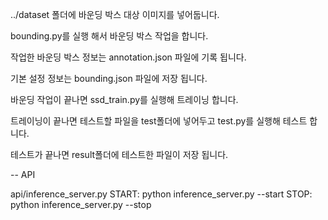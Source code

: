 ../dataset 폴더에 바운딩 박스 대상 이미지를 넣어둡니다.

bounding.py를 실행 해서 바운딩 박스 작업을 합니다.

작업한 바운딩 박스 정보는 annotation.json 파일에 기록 됩니다.

기본 설정 정보는 bounding.json 파일에 저장 됩니다.

바운딩 작업이 끝나면 ssd_train.py를 실행해 트레이닝 합니다.

트레이닝이 끝나면 테스트할 파일을 test폴더에 넣어두고 test.py를 실행해 테스트 합니다.

테스트가 끝나면 result폴더에 테스트한 파일이 저장 됩니다.

-- API 

api/inference_server.py
START: python inference_server.py --start
STOP: python inference_server.py --stop
